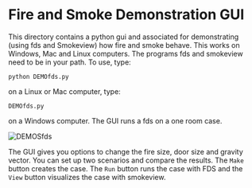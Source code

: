 # Fire and Smoke Demonstration GUI

This directory contains a python gui and associated for demonstrating (using fds and Smokeview) how fire and smoke behave.  This works on Windows, Mac and Linux computers.  The programs fds and smokeview need to be in your path.  To use, type:

```python DEMOfds.py```

on a Linux or Mac computer, type:

```DEMOfds.py```

on a Windows computer. The GUI runs a fds on a one room case.  

![DEMOSfds](https://github.com/firemodels/smv/assets/12403014/bca85dba-29f3-4565-b914-de6b7631a622)

The GUI gives you options to change the fire size, door size and gravity vector.  You can set up two scenarios and compare the results. The `Make` button creates the case.  The `Run` button runs the case with FDS and the `View` button visualizes the case with smokeview.



